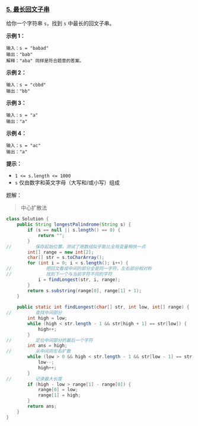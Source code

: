 ### [5. 最长回文子串](https://leetcode-cn.com/problems/longest-palindromic-substring/)

给你一个字符串 `s`，找到 `s` 中最长的回文子串。

**示例 1：**

```
输入：s = "babad"
输出："bab"
解释："aba" 同样是符合题意的答案。
```

**示例 2：**

```
输入：s = "cbbd"
输出："bb"
```

**示例 3：**

```
输入：s = "a"
输出："a"
```

**示例 4：**

```
输入：s = "ac"
输出："a"
```

**提示：**

- `1 <= s.length <= 1000`
- `s` 仅由数字和英文字母（大写和/或小写）组成

题解：

> 中心扩散法

```java
class Solution {
    public String longestPalindrome(String s) {
        if (s == null || s.length() == 0) {
            return "";
        }
//         保存起始位置，测试了用数组似乎能比全局变量稍快一点
        int[] range = new int[2];
        char[] str = s.toCharArray();
        for (int i = 0; i < s.length(); i++) {
//             把回文看成中间的部分全是同一字符，左右部分相对称
//             找到下一个与当前字符不同的字符
            i = findLongest(str, i, range);
        }
        return s.substring(range[0], range[1] + 1);
    }
    
    public static int findLongest(char[] str, int low, int[] range) {
//         查找中间部分
        int high = low;
        while (high < str.length - 1 && str[high + 1] == str[low]) {
            high++;
        }
//         定位中间部分的最后一个字符
        int ans = high;
//         从中间向左右扩散
        while (low > 0 && high < str.length - 1 && str[low - 1] == str[high + 1]) {
            low--;
            high++;
        }
//         记录最大长度
        if (high - low > range[1] - range[0]) {
            range[0] = low;
            range[1] = high;
        }
        return ans;
    }
}
```

